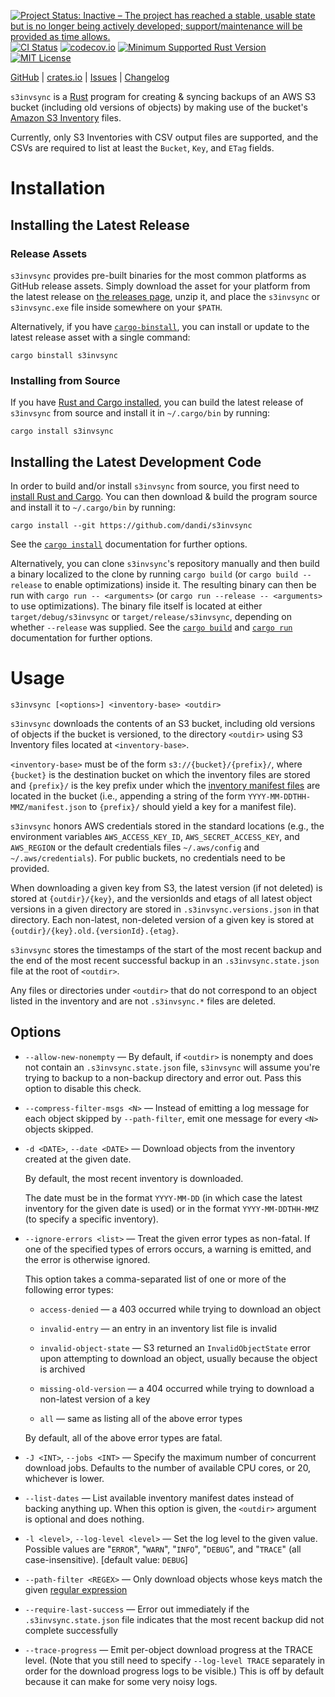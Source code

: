 [![Project Status: Inactive – The project has reached a stable, usable state but is no longer being actively developed; support/maintenance will be provided as time allows.](https://www.repostatus.org/badges/latest/inactive.svg)](https://www.repostatus.org/#inactive)
[![CI Status](https://github.com/dandi/s3invsync/actions/workflows/test.yml/badge.svg)](https://github.com/dandi/s3invsync/actions/workflows/test.yml)
[![codecov.io](https://codecov.io/gh/dandi/s3invsync/branch/main/graph/badge.svg)](https://codecov.io/gh/dandi/s3invsync)
[![Minimum Supported Rust Version](https://img.shields.io/badge/MSRV-1.82-orange)](https://www.rust-lang.org)
[![MIT License](https://img.shields.io/github/license/dandi/s3invsync.svg)](https://opensource.org/licenses/MIT)

[GitHub](https://github.com/dandi/s3invsync) | [crates.io](https://crates.io/crates/s3invsync) | [Issues](https://github.com/dandi/s3invsync/issues) | [Changelog](https://github.com/dandi/s3invsync/blob/main/CHANGELOG.md)

`s3invsync` is a [Rust](https://www.rust-lang.org) program for creating &
syncing backups of an AWS S3 bucket (including old versions of objects) by
making use of the bucket's [Amazon S3 Inventory][inv] files.

[inv]: https://docs.aws.amazon.com/AmazonS3/latest/userguide/storage-inventory.html

Currently, only S3 Inventories with CSV output files are supported, and the
CSVs are required to list at least the `Bucket`, `Key`, and `ETag` fields.


Installation
============

Installing the Latest Release
-----------------------------

### Release Assets

`s3invsync` provides pre-built binaries for the most common platforms as GitHub
release assets.  Simply download the asset for your platform from the latest
release on [the releases page](https://github.com/dandi/s3invsync/releases),
unzip it, and place the `s3invsync` or `s3invsync.exe` file inside somewhere on
your `$PATH`.

Alternatively, if you have
[`cargo-binstall`](https://github.com/cargo-bins/cargo-binstall), you can
install or update to the latest release asset with a single command:

    cargo binstall s3invsync

### Installing from Source

If you have [Rust and Cargo
installed](https://www.rust-lang.org/tools/install), you can build the latest
release of `s3invsync` from source and install it in `~/.cargo/bin` by running:

    cargo install s3invsync


Installing the Latest Development Code
--------------------------------------

In order to build and/or install `s3invsync` from source, you first need to
[install Rust and Cargo](https://www.rust-lang.org/tools/install).  You can
then download & build the program source and install it to `~/.cargo/bin` by
running:

    cargo install --git https://github.com/dandi/s3invsync

See the [`cargo
install`](https://doc.rust-lang.org/cargo/commands/cargo-install.html)
documentation for further options.

Alternatively, you can clone `s3invsync`'s repository manually and then build a
binary localized to the clone by running `cargo build` (or `cargo build
--release` to enable optimizations) inside it.  The resulting binary can then
be run with `cargo run -- <arguments>` (or `cargo run --release -- <arguments>`
to use optimizations).  The binary file itself is located at either
`target/debug/s3invsync` or `target/release/s3invsync`, depending on whether
`--release` was supplied.  See the [`cargo
build`](https://doc.rust-lang.org/cargo/commands/cargo-build.html) and [`cargo
run`](https://doc.rust-lang.org/cargo/commands/cargo-run.html) documentation
for further options.


Usage
=====

    s3invsync [<options>] <inventory-base> <outdir>

`s3invsync` downloads the contents of an S3 bucket, including old versions of
objects if the bucket is versioned, to the directory `<outdir>` using S3
Inventory files located at `<inventory-base>`.

`<inventory-base>` must be of the form `s3://{bucket}/{prefix}/`, where
`{bucket}` is the destination bucket on which the inventory files are stored
and `{prefix}/` is the key prefix under which the [inventory manifest files][]
are located in the bucket (i.e., appending a string of the form
`YYYY-MM-DDTHH-MMZ/manifest.json` to `{prefix}/` should yield a key for a
manifest file).

[inventory manifest files]: https://docs.aws.amazon.com/AmazonS3/latest/userguide/storage-inventory-location.html

`s3invsync` honors AWS credentials stored in the standard locations (e.g., the
environment variables `AWS_ACCESS_KEY_ID`, `AWS_SECRET_ACCESS_KEY`, and
`AWS_REGION` or the default credentials files `~/.aws/config` and
`~/.aws/credentials`).  For public buckets, no credentials need to be provided.

When downloading a given key from S3, the latest version (if not deleted) is
stored at `{outdir}/{key}`, and the versionIds and etags of all latest object
versions in a given directory are stored in `.s3invsync.versions.json` in that
directory.  Each non-latest, non-deleted version of a given key is stored at
`{outdir}/{key}.old.{versionId}.{etag}`.

`s3invsync` stores the timestamps of the start of the most recent backup and
the end of the most recent successful backup in an `.s3invsync.state.json` file
at the root of `<outdir>`.

Any files or directories under `<outdir>` that do not correspond to an object
listed in the inventory and are not `.s3invsync.*` files are deleted.

Options
-------

- `--allow-new-nonempty` — By default, if `<outdir>` is nonempty and does not
  contain an `.s3invsync.state.json` file, `s3invsync` will assume you're
  trying to backup to a non-backup directory and error out.  Pass this option
  to disable this check.

- `--compress-filter-msgs <N>` — Instead of emitting a log message for each
  object skipped by `--path-filter`, emit one message for every `<N>` objects
  skipped.

- `-d <DATE>`, `--date <DATE>` — Download objects from the inventory created at
  the given date.

  By default, the most recent inventory is downloaded.

  The date must be in the format `YYYY-MM-DD` (in which case the latest
  inventory for the given date is used) or in the format `YYYY-MM-DDTHH-MMZ`
  (to specify a specific inventory).

- `--ignore-errors <list>` — Treat the given error types as non-fatal.  If one
  of the specified types of errors occurs, a warning is emitted, and the error
  is otherwise ignored.

  This option takes a comma-separated list of one or more of the following
  error types:

  - `access-denied` — a 403 occurred while trying to download an object

  - `invalid-entry` — an entry in an inventory list file is invalid

  - `invalid-object-state` — S3 returned an `InvalidObjectState` error upon
    attempting to download an object, usually because the object is archived

  - `missing-old-version` — a 404 occurred while trying to download a
    non-latest version of a key

  - `all` — same as listing all of the above error types

  By default, all of the above error types are fatal.

- `-J <INT>`, `--jobs <INT>` — Specify the maximum number of concurrent
  download jobs.  Defaults to the number of available CPU cores, or 20,
  whichever is lower.

- `--list-dates` — List available inventory manifest dates instead of
  backing anything up.  When this option is given, the `<outdir>` argument is
  optional and does nothing.

- `-l <level>`, `--log-level <level>` — Set the log level to the given value.
  Possible values are  "`ERROR`", "`WARN`", "`INFO`", "`DEBUG`", and "`TRACE`"
  (all case-insensitive).  [default value: `DEBUG`]

- `--path-filter <REGEX>` — Only download objects whose keys match the given
  [regular expression](https://docs.rs/regex/latest/regex/#syntax)

- `--require-last-success` — Error out immediately if the
  `.s3invsync.state.json` file indicates that the most recent backup did not
  complete successfully

- `--trace-progress` — Emit per-object download progress at the TRACE level.
  (Note that you still need to specify `--log-level TRACE` separately in order
  for the download progress logs to be visible.)  This is off by default because
  it can make for some very noisy logs.
